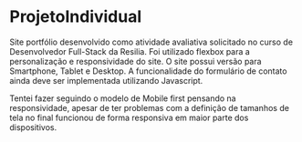 # ProjetoIndividual
<p>Site portfólio desenvolvido como atividade avaliativa solicitado no curso de Desenvolvedor Full-Stack da Resilia.
Foi utilizado flexbox para a personalização e responsividade do site.
O site possui versão para Smartphone, Tablet e Desktop.
A funcionalidade do formulário de contato ainda deve ser implementada utilizando Javascript.</p>

<p>Tentei fazer seguindo o modelo de Mobile first pensando na responsividade, apesar de ter problemas com a definição de tamanhos de tela
no final funcionou de forma responsiva em maior parte dos dispositivos.</p>

